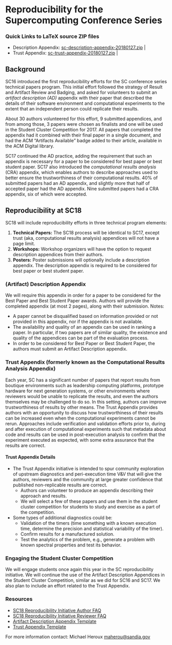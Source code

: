 # Reproducibility for the Supercomputing Conference Series

### Quick Links to LaTeX source ZIP files

- Description Appendix: [sc-description-appendix-20180127.zip](https://collegeville.github.io/sc-reproducibility/sc-description-appendix-20180127.zip) |
- Trust Appendix: [sc-trust-appendix-20180127.zip](https://collegeville.github.io/sc-reproducibility/sc-trust-appendix-20180127.zip) |


## Background
SC16 introduced the first reproducibility efforts for the SC conference series technical papers program. This initial effort followed the strategy of Result and Artifact Review and Badging, and asked for volunteers to submit an _artifact description (AD)_ appendix with their paper that described the details of their software environment and computational experiments to the extent that an independent person could replicate their results.

About 30 authors volunteered for this effort, 9 submitted appendices, and from among those, 3 papers were chosen as finalists and one will be used in the Student Cluster Competition for 2017. All papers that completed the appendix had it combined with their final paper in a single document, and had the ACM “Artifacts Available” badge added to their article, available in the ACM Digital library.

SC17 continued the AD practice, adding the requirement that such an appendix is necessary for a paper to be considered for best paper or best student paper.  SC17 also introduced the _computational results analysis_ (CRA) appendix, which enables authors to describe approaches used to better ensure the trustworthiness of their computational results.  40% of submitted papers had an AD appendix, and slightly more that half of accepted paper had the AD appendix.  Nine submitted papers had a CRA appendix, six of which were accepted.

## Reproducibility at SC18

SC18 will include reproducibility efforts in three technical program elements:
1. **Technical Papers:** The SC18 process will be identical to SC17, except trust (aka, computational results analysis) appendices will not have a page limit.
2. **Workshops:** Workshop organizers will have the option to request description appendices from their authors.
3. **Posters:** Poster submissions will optionally include a description appendix.  The description appendix is required to be considered for best paper or best student paper.

### (Artifact) Description Appendix

We will require this appendix in order for a paper to be considered for the Best Paper and Best Student Paper awards. Authors will provide the completed appendix (at most 2 pages), along with their submission.
Notes:

- A paper cannot be disqualified based on information provided or not provided in this appendix, nor if the appendix is not available.
- The availability and quality of an appendix can be used in ranking a paper. In particular, if two papers are of similar quality, the existence and quality of the appendices can be part of the evaluation process.
- In order to be considered for Best Paper or Best Student Paper, the authors must submit an Artifact Description appendix.

### Trust Appendix (formerly known as the Computational Results Analysis Appendix)
Each year, SC has a significant number of papers that report results from boutique environments such as leadership computing platforms, prototype hardware for next generation systems, or other environments where reviewers would be unable to replicate the results, and even the authors themselves may be challenged to do so. In this setting, authors can improve trustworthiness of results by other means. The Trust Appendix provides authors with an opportunity to discuss how trustworthiness of their results can be increased even when the computational experiments cannot be rerun. Approaches include verification and validation efforts prior to, during and after execution of computational experiments such that metadata about code and results can be used in post-execution analysis to confirm that the experiment executed as expected, with some extra assurance that the results are correct.

#### Trust Appendix Details
- The Trust Appendix initiative is intended to spur community exploration of upstream diagnostics and peri-execution time V&V that will give the authors, reviewers and the community at large greater confidence that published non-replicable results are correct.
  - Authors can volunteer to produce an appendix describing their approach and results.
  - We will select a few of these papers and use them in the student cluster competition for students to study and exercise as a part of the competition.
- Some types of additional diagnostics could be:
  - Validation of the timers (time something with a known execution time, determine the precision and statistical variability of the timer).
  - Confirm results for a manufactured solution.
  - Test the analytics of the problem, e.g., generate a problem with known spectral properties and test its behavior.

### Engaging the Student Cluster Competition
We will engage students once again this year in the SC reproducibility initiative. We will continue the use of the Artifact Description Appendices in the Student Cluster Competition, similar as we did for SC16 and SC17. We also plan to include an effort related to the Trust Appendix.

### Resources

- [SC18 Reproducibility Initiative Author FAQ](https://collegeville.github.io/sc-reproducibility/AuthorFAQ.html)
- [SC18 Reproducibility Initiative Reviewer FAQ](https://collegeville.github.io/sc-reproducibility/ReviewerFAQ.html)
- [Artifact Description Appendix Template](https://collegeville.github.io/sc-reproducibility/DescriptionAppendixTemplate.html)
- [Trust Appendix Template](https://collegeville.github.io/sc-reproducibility/TrustAppendixTemplate.html)

For more information contact: Michael Heroux <maherou@sandia.gov>
